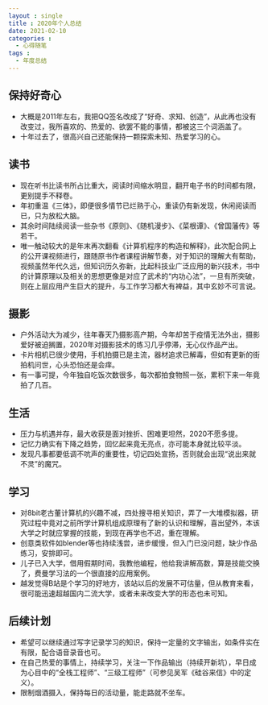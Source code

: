```yaml
---
layout : single
title : 2020年个人总结
date: 2021-02-10
categories : 
  - 心得随笔
tags : 
  - 年度总结
---
```

## 保持好奇心 
- 大概是2011年左右，我把QQ签名改成了“好奇、求知、创造”，从此再也没有改变过，我所喜欢的、热爱的、欲罢不能的事情，都被这三个词涵盖了。
- 十年过去了，很高兴自己还能保持一颗探索未知、热爱学习的心。

## 读书
- 现在听书比读书所占比重大，阅读时间缩水明显，翻开电子书的时间都有限，更别提手不释卷。
- 年初重温《三体》，即便很多情节已烂熟于心，重读仍有新发现，休闲阅读而已，只为放松大脑。
- 其余时间陆续阅读一些杂书《原则》、《随机漫步》、《菜根谭》、《曾国藩传》等若干。
- 唯一触动较大的是年末再次翻看《计算机程序的构造和解释》，此次配合网上的公开课视频进行，跟随原书作者课程讲解节奏，对于知识的理解大有帮助，视频虽然年代久远，但知识历久弥新，比起科技业广泛应用的新兴技术，书中的计算原理以及相关的思想更像是对应了武术的“内功心法”，一旦有所突破，则在上层应用产生巨大的提升，与工作学习都大有裨益，其中玄妙不可言说。

## 摄影
- 户外活动大为减少，往年春天乃摄影高产期，今年却苦于疫情无法外出，摄影爱好被迫搁置，2020年对摄影技术的练习几乎停滞，无心仪作品产出。
- 卡片相机已很少使用，手机拍摄已是主流，器材追求已解毒，但如有更新的街拍机问世，心头恐怕还是会痒。
- 有一事可提，今年独自吃饭次数很多，每次都拍食物照一张，累积下来一年竟拍了几百。

## 生活
- 压力与机遇并存，最大收获是面对挫折、困难更坦然，2020不愿多提。
- 记忆力确实有下降之趋势，回忆起来竟无亮点，亦可能本身就比较平淡。
- 发现凡事都要低调不吭声的重要性，切记四处宣扬，否则就会出现“说出来就不灵”的魔咒。

## 学习
- 对8bit老古董计算机的兴趣不减，四处搜寻相关知识，弄了一大堆模拟器，研究过程中竟对之前所学计算机组成原理有了新的认识和理解，喜出望外，本该大学之时就应掌握的技能，到现在再学也不迟，重在理解。
- 创意类软件如blender等也持续浅尝，进步缓慢，但入门已没问题，缺少作品练习，安排即可。
- 儿子已入大学，借用假期时间，我教他编程，他给我讲解高数，算是技能交换了，费曼学习法的一个很直接的应用案例。
- 越发觉得B站是个学习的好地方，该站以后的发展不可估量，但从教育来看，很可能迅速超越国内二流大学，或者未来改变大学的形态也未可知。

## 后续计划
- 希望可以继续通过写字记录学习的知识，保持一定量的文字输出，如条件实在有限，配合语音录音也可。
- 在自己热爱的事情上，持续学习，关注一下作品输出（持续开新坑），早日成为心目中的“全栈工程师”、“三级工程师”（可参见吴军《硅谷来信》中的定义）。
- 限制烟酒摄入，保持每日的活动量，能走路就不坐车。
